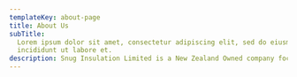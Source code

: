 ```yaml
---
templateKey: about-page
title: About Us
subTitle:
  Lorem ipsum dolor sit amet, consectetur adipiscing elit, sed do eiusmod tempor
  incididunt ut labore et.
description: Snug Insulation Limited is a New Zealand Owned company focus on saving energy in New Zealand homes since 2010. Our mission is on providing Kiwi's with warm, dry and healthy places to both live & work. Our company is dedicated in providing reliable quality and energy efficiency products and solutions. The aim, to create a more environmentally sustainable building using the best of new technologies.
---
```

